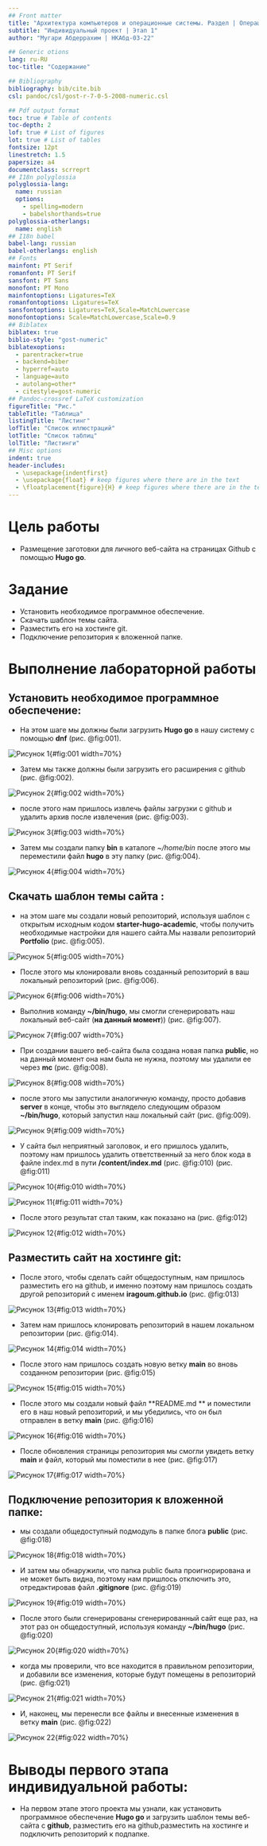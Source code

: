 ```yaml
---
## Front matter
title: "Архитектура компьютеров и операционные системы. Раздел | Операционные системы"
subtitle: "Индивидуальный проект | Этап 1"
author: "Мугари Абдеррахим | НКАбд-03-22"

## Generic otions
lang: ru-RU
toc-title: "Содержание"

## Bibliography
bibliography: bib/cite.bib
csl: pandoc/csl/gost-r-7-0-5-2008-numeric.csl

## Pdf output format
toc: true # Table of contents
toc-depth: 2
lof: true # List of figures
lot: true # List of tables
fontsize: 12pt
linestretch: 1.5
papersize: a4
documentclass: scrreprt
## I18n polyglossia
polyglossia-lang:
  name: russian
  options:
	- spelling=modern
	- babelshorthands=true
polyglossia-otherlangs:
  name: english
## I18n babel
babel-lang: russian
babel-otherlangs: english
## Fonts
mainfont: PT Serif
romanfont: PT Serif
sansfont: PT Sans
monofont: PT Mono
mainfontoptions: Ligatures=TeX
romanfontoptions: Ligatures=TeX
sansfontoptions: Ligatures=TeX,Scale=MatchLowercase
monofontoptions: Scale=MatchLowercase,Scale=0.9
## Biblatex
biblatex: true
biblio-style: "gost-numeric"
biblatexoptions:
  - parentracker=true
  - backend=biber
  - hyperref=auto
  - language=auto
  - autolang=other*
  - citestyle=gost-numeric
## Pandoc-crossref LaTeX customization
figureTitle: "Рис."
tableTitle: "Таблица"
listingTitle: "Листинг"
lofTitle: "Список иллюстраций"
lotTitle: "Список таблиц"
lolTitle: "Листинги"
## Misc options
indent: true
header-includes:
  - \usepackage{indentfirst}
  - \usepackage{float} # keep figures where there are in the text
  - \floatplacement{figure}{H} # keep figures where there are in the text
---
```


# Цель работы

- Размещение заготовки для личного веб-сайта на страницах Github с помощью **Hugo go**.

# Задание

* Установить необходимое программное обеспечение.
* Скачать шаблон темы сайта.
* Разместить его на хостинге git.
* Подключение репозитория к вложенной папке.

# Выполнение лабораторной работы

## Установить необходимое программное обеспечение:

- На этом шаге мы должны были загрузить **Hugo go** в нашу систему с помощью **dnf** (рис. @fig:001).

![Рисунок 1](image/2.png){#fig:001 width=70%}

- Затем мы также должны были загрузить его расширения с github (рис. @fig:002).

![Рисунок 2](image/1.png){#fig:002 width=70%}

- после этого нам пришлось извлечь файлы загрузки с github и удалить архив после извлечения (рис. @fig:003).

![Рисунок 3](image/3.png){#fig:003 width=70%}

- Затем мы создали папку **bin** в каталоге *~/home/bin* после этого мы переместили файл **hugo** в эту папку (рис. @fig:004).

![Рисунок 4](image/4.png){#fig:004 width=70%}

##  Скачать шаблон темы сайта :

- на этом шаге мы создали новый репозиторий, используя шаблон с открытым исходным кодом **starter-hugo-academic**, чтобы получить необходимые настройки для нашего сайта.Мы назвали репозиторий **Portfolio** (рис. @fig:005).

![Рисунок 5](image/5.png){#fig:005 width=70%}

- После этого мы клонировали вновь созданный репозиторий в ваш локальный репозиторий (рис. @fig:006).

![Рисунок 6](image/6.png){#fig:006 width=70%}

- Выполнив команду **~/bin/hugo**, мы смогли сгенерировать наш локальный веб-сайт (**на данный момент**)) (рис. @fig:007).

![Рисунок 7](image/7.png){#fig:007 width=70%}

- При создании вашего веб-сайта была создана новая папка **public**, но на данный момент она нам была не нужна, поэтому мы удалили ее через **mc** (рис. @fig:008).

![Рисунок 8](image/9.png){#fig:008 width=70%}

- после этого мы запустили аналогичную команду, просто добавив **server** в конце, чтобы это выглядело следующим образом **~/bin/hugo**, который запустил наш локальный сайт (рис. @fig:009).

![Рисунок 9](image/10.png){#fig:009 width=70%}

- У сайта был неприятный заголовок, и его пришлось удалить, поэтому нам пришлось удалить ответственный за него блок кода в файле index.md в пути **/content/index.md** (рис. @fig:010) (рис. @fig:011)


![Рисунок 10](image/121.png){#fig:010 width=70%}

![Рисунок 11](image/11.png){#fig:011 width=70%}

- После этого результат стал таким, как показано на (рис. @fig:012)

![Рисунок 12](image/12.png){#fig:012 width=70%}


## Разместить сайт на хостинге git:

- После этого, чтобы сделать сайт общедоступным, нам пришлось разместить его на github, и именно поэтому нам пришлось создать другой репозиторий с именем **iragoum.github.io** (рис. @fig:013)

![Рисунок 13](image/13.png){#fig:013 width=70%}

- Затем нам пришлось клонировать репозиторий в нашем локальном репозитории (рис. @fig:014).

![Рисунок 14](image/14.png){#fig:014 width=70%}

- После этого нам пришлось создать новую ветку **main** во вновь созданном репозитории (рис. @fig:015)

![Рисунок 15](image/16.png){#fig:015 width=70%}

- После этого мы создали новый файл **README.md ** и поместили его в наш новый репозиторий, и мы убедились, что он был отправлен в ветку **main** (рис. @fig:016)

![Рисунок 16](image/17.png){#fig:016 width=70%}

- После обновления страницы репозитория мы смогли увидеть ветку **main** и файл, который мы поместили в нее (рис. @fig:017)

![Рисунок 17](image/18.png){#fig:017 width=70%}

## Подключение репозитория к вложенной папке: 

- мы создали общедоступный подмодуль в папке блога **public** (рис. @fig:018)

![Рисунок 18](image/19.png){#fig:018 width=70%}

- И затем мы обнаружили, что папка public была проигнорирована и не может быть видна, поэтому нам пришлось отключить это, отредактировав файл **.gitignore** (рис. @fig:019)

![Рисунок 19](image/20.png){#fig:019 width=70%}

- После этого были сгенерированы сгенерированный сайт еще раз, на этот раз он общедоступный, используя команду **~/bin/hugo** (рис. @fig:020)

![Рисунок 20](image/21.png){#fig:020 width=70%}

- когда мы проверили, что все находится в правильном репозитории, и добавили все изменения, которые будут помещены в репозиторий (рис. @fig:021)

![Рисунок 21](image/22.png){#fig:021 width=70%}

- И, наконец, мы перенесли все файлы и внесенные изменения в ветку **main** (рис. @fig:022)

![Рисунок 22](image/23.png){#fig:022 width=70%}


# Выводы первого этапа индивидуальной работы:

- На первом этапе этого проекта мы узнали, как установить программное обеспечение **Hugo go** и загрузить шаблон темы веб-сайта с **github**, разместить его на github,разместить на хостинге и подключить репозиторий к подпапке.
